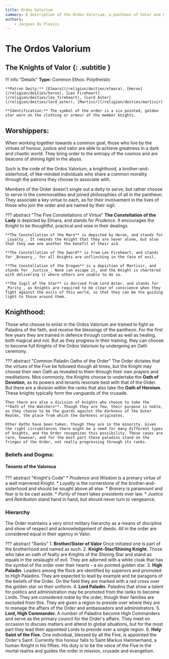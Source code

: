 ```yaml
---
title: Ordos Valorium
summary: A description of the Ordos Valorium, a pantheon of Valor and Honour and their Paladin servants.
authors:
    - Jacques du Plessis
---
```

# The Ordos Valorium
## The Knights of Valor {: .subtitle }

!!! info "Details"
    **Type:** Common Ethos: Polytheistic

    **Patron Deity:** [Elmara](/religion/deities/elmara), [Heron](/religion/deities/heron), [Lex Fireheart](/religion/deities/lex_fireheart), [Lord Aster](/religion/deities/lord_aster), [Martivir](/religion/deities/martivir)

    **Identification:** The symbol of the order is a six pointed, golden star worn on the clothing or armour of the member knights.

## Worshippers:
When working together towards a common goal, those who live by the virtues of honour, justice and valor are able to achieve greatness in a dark and chaotic world.  They bring order to the entropy of the cosmos and are beacons of shining light in the abyss.

Such is the code of the Ordos Valorium, a knighthood, a brother-and-sisterhood, of like-minded individuals who share a common morality through the patrons they choose to associate with.

Members of the Order doesn't single out a deity to serve, but rather choose to serve in the commonalities and joined philosophies of all in the pantheon.  They associate a key virtue to each, as for their involvement in the lives of those who join the order and are named by their sigil.

??? abstract "The Five Constellations of Virtue"
    **The Constellation of the Lady** is depicted by Elmara, and stands for _Prudence_. It encourages the Knight to be thoughtful, practical and wise in their dealings.
    
    **The Constellation of the Mare** is depicted by Heron, and stands for _Loyalty_. It reminds the Knight that they are never alone, but also that they owe one another the benefit of their aid.

    **The Constellation of the Sword** is from Lex Fireheart, and stands for _Bravery_, for all Knights are unflinching in the face of evil.

    **The Constellation of the Dragon** is a depiction of Martivir, and stands for _Justice_. None can escape it, and the Knight is chartered with delivering it where others are unable to do so.

    **The Sigil of the Star** is derived from Lord Aster, and stands for _Purity_, as Knights are required to be clear of conscience when they fight against the evils of this world, so that they can be the guiding light to those around them.

## Knighthood:
Those who choose to enlist in the Ordos Valorium are trained to fight as Paladins of the faith, and receive the blessings of the pantheon.  For the first few years they are trained in defence through combat as well as healing, both magical and not.  But as they progress in their training, they can choose to become full Knights of the Ordos Valorium by undergoing an Oath ceremony.

??? abstract "Common Paladin Oaths of the Order"
    The Order dictates that the virtues of the Five be followed though all times, but the Knight may choose their own Oath as revealed to them through their own prayers and meditations. Mos commonly, the Knights choose to undertake the **Oath of Devotion**, as its powers and tenants resonate best with that of the Order.  But there are a division within the ranks that also take the **Oath of Heroism**.  These knights typically form the vanguards of the crusade.

    Then there are also a division of knights who choose to take the **Oath of the Watchers**. Though they are few, their purpose is noble, as they choose to be the guards against the darkness of the Outer Realms, the place from which the darkness originates.

    Other Oaths have been taken, though they are in the minority. Given the right circumstances there might be a need for many different types of knights, and the Order recognizes this possibility. These cases are rare, however, and for the most part these paladins stand on the fringes of the Order, not really progressing through its ranks.

### Beliefs and Dogma: 

#### Tenants of the Valorous

??? abstract "Knight's Code"
    * _Prudence_ and _Wisdom_ is a primary virtue of a well mannered Knight.
    * _Loyalty_ is the cornerstone of the brother-and-sisterhood and should be sought above all else.
    * _Bravery_ is paramount and fear is to be cast aside.
    * _Purity_ of heart takes presidents over law.
    * _Justice_ and _Retribution_ stand hand in hand, but should never turn to vengeance.

### Hierarchy
The Order maintains a very strict military hierarchy as a means of discipline and show of respect and acknowledgement of deeds. All in the order are considered equal in their agency in Valor.

??? abstract "Ranks"
    1. **Brother/Sister of Valor** Once initiated one is part of the brotherhood and named as such.
    2. **Knight-Star/Shining Knight.** Those who take an oath of fealty are Knights of the Shining Star and stand as equals in the onslaught of evil. They are adorned with a white cloak that has the symbol of the order over their hearts - a six pointed golden star.
    3. **High Paladin.** Leaders among the flock are identified by superiors and promoted to High Paladins.  They are expected to lead by example and be paragons of the beliefs of the Order. On the field they are marked with a red cross over the golden star on their uniform.
    4. **Lord Paladin.** Paladins that show a talent for politics and administration may be promoted from the ranks to become Lords. They are considered noble by the order, though their families are excluded from this. They are given a region to preside over where they are to manage the affairs of the Order and ambassadors and administrators.
    5. **Lord, High Commander.** A number of Paladins become High Commanders and serve as the primary council for the Order's affairs. They meet on occasion to discuss matters and attend to global situations, but for the most part they lead their appointed Lords to preside over a single region.
    6. **Holy Saint of the Five.** One individual, blessed by all the Five, is appointed the Order's Saint. Currently this honour falls to Saint Markus Hammerhand, a human Knight in his fifties. His duty is to be the voice of the Five in the mortal realms and guides the order in mission, crusade and evangelism.